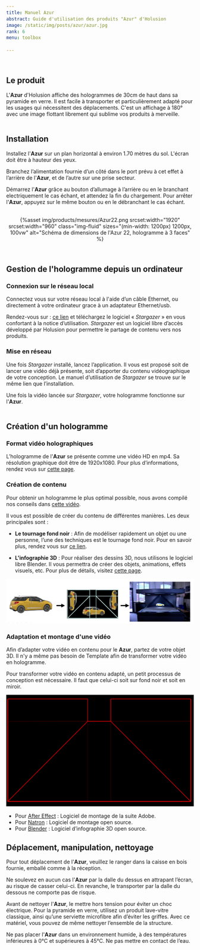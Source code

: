 ```yaml
---
title: Manuel Azur
abstract: Guide d'utilisation des produits "Azur" d'Holusion
image: /static/img/posts/azur/azur.jpg
rank: 6
menu: toolbox

---
```


<br />




## Le produit

L'**Azur** d'Holusion affiche des hologrammes de 30cm de haut dans sa pyramide en verre. Il est facile à transporter et particulièrement adapté pour les usages qui nécessitent des déplacements. C'est un affichage à 180° avec une image flottant librement qui sublime vos produits à merveille.
<br />
<br />
## Installation

Installez l'**Azur** sur un plan horizontal à environ 1.70 mètres du sol. L'écran doit être à hauteur des yeux.

Branchez l’alimentation fournie d’un côté dans le port prévu à cet effet à l’arrière de l'**Azur**, et de l’autre sur une prise secteur.

Démarrez l'**Azur** grâce au bouton d’allumage à l’arrière ou en le branchant electriquement le cas échant, et attendez la fin du chargement.
Pour arrêter l'**Azur**, appuyez sur le même bouton ou en le débranchant le cas échant.
<br />
<br />
<center>

{%asset img/products/mesures/Azur22.png
  srcset:width="1920"
  srcset:width="960"
  class="img-fluid"
  sizes="(min-width: 1200px) 1200px, 100vw"
  alt="Schéma de dimensions de l'Azur 22, hologramme à 3 faces"
%}

</center>
<br />

## Gestion de l'hologramme depuis un ordinateur

### Connexion sur le réseau local

Connectez vous sur votre réseau local à l'aide d’un câble Ethernet, ou directement à votre ordinateur grace à un adaptateur Ethernet/usb.

Rendez-vous sur :	 <a href="https://github.com/Holusion/stargazer">ce lien</a> et téléchargez le logiciel « *Stargazer* » en vous confortant à la notice d’utilisation.
*Stargazer* est un logiciel libre d’accès développé par Holusion pour permettre le partage de contenu vers nos produits.

### Mise en réseau

Une fois *Stargazer* installé, lancez l’application. Il vous est proposé soit de lancer une vidéo déjà présente, soit d’apporter du contenu vidéographique de votre conception. Le manuel d’utilisation de *Stargazer* se trouve sur le même lien que l’installation.

Une fois la vidéo lancée sur *Stargazer*, votre hologramme fonctionne sur l'**Azur**.
<br />
<br />
## Création d'un hologramme

### Format vidéo holographiques

L’hologramme de l'**Azur** se présente comme une vidéo HD en mp4. Sa résolution graphique doit être de 1920x1080.
Pour plus d’informations, rendez vous sur <a href="/dev/fr/tutorials/first-steps">cette page</a>.

### Création de contenu

Pour obtenir un hologramme le plus optimal possible, nous avons compilé nos conseils dans <a href="https://www.youtube.com/watch?v=l-0kverv6OA">cette vidéo</a>.

Il vous est possible de créer du contenu de différentes manières. Les deux principales sont :

- **Le tournage fond noir** :
Afin de modéliser rapidement un objet ou une personne, l’une des techniques est le tournage fond noir.
Pour en savoir plus, rendez vous sur <a href="/dev/fr/">ce lien</a>.

- **L'infographie 3D** :
Pour réaliser des dessins 3D, nous utilisons le logiciel libre Blender. Il vous permettra de créer des objets, animations, effets visuels, etc.
Pour plus de détails, visitez <a href="/dev/fr/tutorials/first-steps">cette page</a>.


<center>
<img class="img-fluid" src="/static/img/posts/azur/Infographie.jpg" alt="Passer d'un objet à un hologramme">
</center>


### Adaptation et montage d'une vidéo

Afin d’adapter votre vidéo en contenu pour le **Azur**, partez de votre objet 3D. Il n'y a même pas besoin de Template afin de transformer votre vidéo en hologramme.

Pour transformer votre vidéo en contenu adapté, un petit processus de conception est nécessaire. Il faut que celui-ci soit sur fond noir et soit en miroir.


<div class="contenu">
<img class="img-fluid" src="/static/img/posts/azur/Pyramide.png" alt="Format vidéo de la pyramide"/>
</div>

- Pour <a href="/dev/fr/">After Effect</a> : Logiciel de montage de la suite Adobe.
- Pour <a href="/dev/fr/">Natron</a> : Logiciel de montage open source.
- Pour <a href="/dev/fr/tutorials/first-steps">Blender</a> : Logiciel d’infographie 3D open source.



## Déplacement, manipulation, nettoyage

Pour tout déplacement de l'**Azur**, veuillez le ranger dans la caisse en bois fournie, emballé comme à la réception.

Ne soulevez en aucun cas l'**Azur** par la dalle du dessus en attrapant l’écran, au risque de casser celui-ci. En revanche, le transporter par la dalle du dessous ne comporte pas de risque.

Avant de nettoyer l'**Azur**, le mettre hors tension pour éviter un choc électrique. Pour la pyramide en verre, utilisez un produit lave-vitre classique, ainsi qu’une serviette microfibre afin d’éviter les griffes. Avec ce matériel, vous pouvez de même nettoyer l’ensemble de la structure.

Ne pas placer l'**Azur** dans un environnement humide, à des températures inférieures à 0°C et supérieures à 45°C. Ne pas mettre en contact de l’eau.
